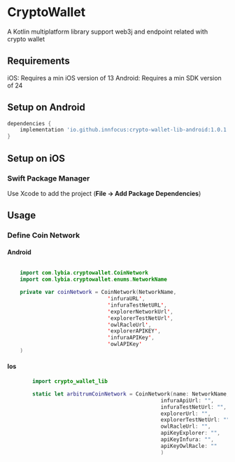 # CryptoWallet

A Kotlin multiplatform library support web3j and endpoint related with crypto wallet

## Requirements

iOS: Requires a min iOS version of 13
Android: Requires a min SDK version of 24

## Setup on Android

```groovy
dependencies {
    implementation 'io.github.innfocus:crypto-wallet-lib-android:1.0.1'
}
```

## Setup on iOS

### Swift Package Manager

Use Xcode to add the project (**File -> Add Package Dependencies**)

## Usage

### Define Coin Network

#### Android

```kotlin

    import com.lybia.cryptowallet.CoinNetwork
    import com.lybia.cryptowallet.enums.NetworkName

    private var coinNetwork = CoinNetwork(NetworkName,
                                'infuraURL',
                                'infuraTestNetURL',
                                'explorerNetworkUrl',
                                'explorerTestNetUrl',
                                'owlRacleUrl',
                                'explorerAPIKEY',
                                'infuraAPIKey',
                                'owlAPIKey'
    )
```

#### Ios

```swift
        import crypto_wallet_lib

        static let arbitrumCoinNetwork = CoinNetwork(name: NetworkName,
                                                 infuraApiUrl: "",
                                                 infuraTestNetUrl: "",
                                                 explorerUrl: "",
                                                 explorerTestNetUrl: "",
                                                 owlRacleUrl: "",
                                                 apiKeyExplorer: "",
                                                 apiKeyInfura: "",
                                                 apiKeyOwlRacle: ""
                                                 )
```
